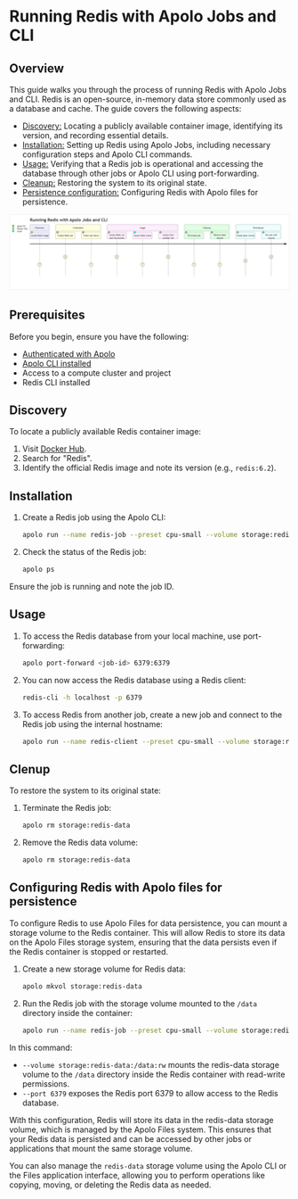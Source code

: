 # Running Redis with Apolo Jobs and CLI

## Overview

This guide walks you through the process of running Redis with Apolo Jobs and CLI. Redis is an open-source, in-memory data store commonly used as a database and cache. The guide covers the following aspects:

- [Discovery:](#discovery) Locating a publicly available container image, identifying its version, and recording essential details.
- [Installation:](#installation) Setting up Redis using Apolo Jobs, including necessary configuration steps and Apolo CLI commands.
- [Usage:](#usage) Verifying that a Redis job is operational and accessing the database through other jobs or Apolo CLI using port-forwarding.
- [Cleanup:](#cleanup) Restoring the system to its original state.
- [Persistence configuration:](#configuring-redis-with-apolo-files-for-persistence) Configuring Redis with Apolo files for persistence.

![User journey](img/user-journey.png)

## Prerequisites

Before you begin, ensure you have the following:

- [Authenticated with Apolo](https://docs.apolo.us/index/core/getting-started/sign-up-login)
- [Apolo CLI installed](https://docs.apolo.us/index/cli/installing)
- Access to a compute cluster and project
- Redis CLI installed

## Discovery

To locate a publicly available Redis container image:

1. Visit [Docker Hub](https://hub.docker.com/).
2. Search for "Redis".
3. Identify the official Redis image and note its version (e.g., `redis:6.2`).

## Installation

1. Create a Redis job using the Apolo CLI:

    ```sh
    apolo run --name redis-job --preset cpu-small --volume storage:redis-data:/data:rw redis:6.2 --port 6379
    ```

1. Check the status of the Redis job:

    ```sh
    apolo ps
    ```

Ensure the job is running and note the job ID.

## Usage

1. To access the Redis database from your local machine, use port-forwarding:

    ```sh
    apolo port-forward <job-id> 6379:6379
    ```

1. You can now access the Redis database using a Redis client:

    ```sh
    redis-cli -h localhost -p 6379
    ```

1. To access Redis from another job, create a new job and connect to the Redis job using the internal hostname:

    ```sh
    apolo run --name redis-client --preset cpu-small --volume storage:redis-data:/data:rw redis:6.2 redis-cli -h redis-job -p 6379
    ```

## Clenup

To restore the system to its original state:

1. Terminate the Redis job:

    ```sh
    apolo rm storage:redis-data
    ```

1. Remove the Redis data volume:

    ```sh
    apolo rm storage:redis-data
    ```

## Configuring Redis with Apolo files for persistence

To configure Redis to use Apolo Files for data persistence, you can mount a storage volume to the Redis container. This will allow Redis to store its data on the Apolo Files storage system, ensuring that the data persists even if the Redis container is stopped or restarted.

1. Create a new storage volume for Redis data:

    ```sh
    apolo mkvol storage:redis-data
    ```

1. Run the Redis job with the storage volume mounted to the `/data` directory inside the container:

    ```sh
    apolo run --name redis-job --preset cpu-small --volume storage:redis-data:/data:rw redis:6.2 --port 6379
    ```

In this command:

- `--volume storage:redis-data:/data:rw` mounts the redis-data storage volume to the `/data` directory inside the Redis container with read-write permissions.
- `--port 6379` exposes the Redis port 6379 to allow access to the Redis database.

With this configuration, Redis will store its data in the redis-data storage volume, which is managed by the Apolo Files system. This ensures that your Redis data is persisted and can be accessed by other jobs or applications that mount the same storage volume.

You can also manage the `redis-data` storage volume using the Apolo CLI or the Files application interface, allowing you to perform operations like copying, moving, or deleting the Redis data as needed.
